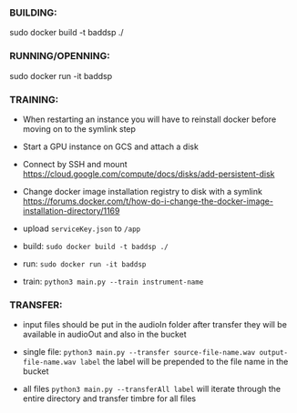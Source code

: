 ### BUILDING:
sudo docker build -t baddsp ./

### RUNNING/OPENNING: 
sudo docker run -it baddsp


### TRAINING: 

* When restarting an instance you will have to reinstall docker before moving on to the symlink step

* Start a GPU instance on GCS and attach a disk 

* Connect by SSH and mount https://cloud.google.com/compute/docs/disks/add-persistent-disk

* Change docker image installation registry to disk with a symlink https://forums.docker.com/t/how-do-i-change-the-docker-image-installation-directory/1169

* upload `serviceKey.json` to `/app`

* build: `sudo docker build -t baddsp ./`

* run: `sudo docker run -it baddsp`

* train: `python3 main.py --train instrument-name`

### TRANSFER: 

* input files should be put in the audioIn folder after transfer they will be available in audioOut and also in the bucket

* single file: `python3 main.py --transfer source-file-name.wav output-file-name.wav label` the label will be prepended to the file name in the bucket

* all files `python3 main.py --transferAll label` will iterate through the entire directory and transfer timbre for all files
